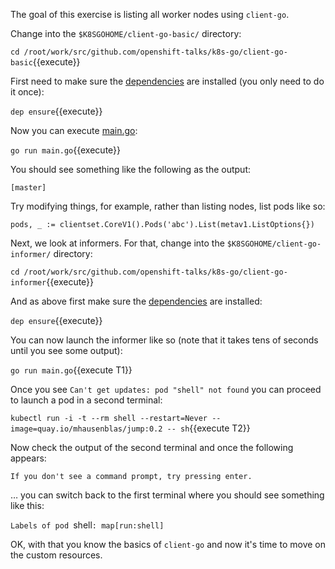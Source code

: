 The goal of this exercise is listing all worker nodes using `client-go`.

Change into the `$K8SGOHOME/client-go-basic/` directory:

`cd /root/work/src/github.com/openshift-talks/k8s-go/client-go-basic`{{execute}}

First need to make sure the [dependencies](https://github.com/openshift-talks/k8s-go/blob/master/client-go-basic/Gopkg.toml) are installed (you only need to do it once):

`dep ensure`{{execute}}

Now you can execute [main.go](https://github.com/openshift-talks/k8s-go/blob/master/client-go-basic/main.go):

`go run main.go`{{execute}}

You should see something like the following as the output:

`[master]`

Try modifying things, for example, rather than listing nodes, list pods like so:

`pods, _ := clientset.CoreV1().Pods('abc').List(metav1.ListOptions{})`

Next, we look at informers. For that, change into the `$K8SGOHOME/client-go-informer/` directory:

`cd /root/work/src/github.com/openshift-talks/k8s-go/client-go-informer`{{execute}}

And as above first make sure the [dependencies](https://github.com/openshift-talks/k8s-go/blob/master/client-go-informer/Gopkg.toml) are installed:

`dep ensure`{{execute}}

You can now launch the informer like so (note that it takes tens of seconds until you see some output):

`go run main.go`{{execute T1}}

Once you see `Can't get updates: pod "shell" not found` you can proceed to launch a pod in a second terminal:

`kubectl run -i -t --rm shell --restart=Never --image=quay.io/mhausenblas/jump:0.2 -- sh`{{execute T2}}

Now check the output of the second terminal and once the following appears: 

`If you don't see a command prompt, try pressing enter.` 

… you can switch back to the first terminal where you should see something like this:

`Labels of pod `shell`: map[run:shell]`

OK, with that you know the basics of `client-go` and now it's time to move on the custom resources.

